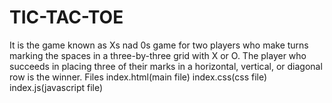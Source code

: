# TIC-TAC-TOE
It is the game known as Xs nad 0s game for two players who make turns marking the spaces in a three-by-three grid with X or O. The player who succeeds in placing three of their marks in a horizontal, vertical, or diagonal row is the winner.
Files
index.html(main file)
index.css(css file)
index.js(javascript file)
